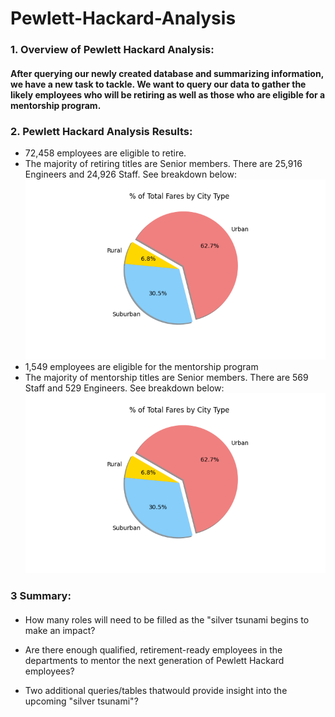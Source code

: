 # Pewlett-Hackard-Analysis

### 1. Overview of Pewlett Hackard Analysis:
#### After querying our newly created database and summarizing information, we have a new task to tackle. We want to query our data to gather the likely employees who will be retiring as well as those who are eligible for a mentorship program.

### 2. Pewlett Hackard Analysis Results:
* 72,458 employees are eligible to retire.
* The majority of retiring titles are Senior members. There are 25,916 Engineers and 24,926 Staff. See breakdown below:
      ![5](https://github.com/maldonado91/PyBer-Analysis/blob/main/analysis/Fig5.png)
* 1,549 employees are eligible for the mentorship program
* The majority of mentorship titles are Senior members. There are 569 Staff and 529 Engineers. See breakdown below: 
      ![5](https://github.com/maldonado91/PyBer-Analysis/blob/main/analysis/Fig5.png)

 ### 3 Summary:
#### 
* How many roles will need to be filled as the "silver tsunami begins to make an impact?
 
* Are there enough qualified, retirement-ready employees in the departments to mentor the next generation of Pewlett Hackard employees?

* Two additional queries/tables thatwould provide insight into the upcoming "silver tsunami"?
